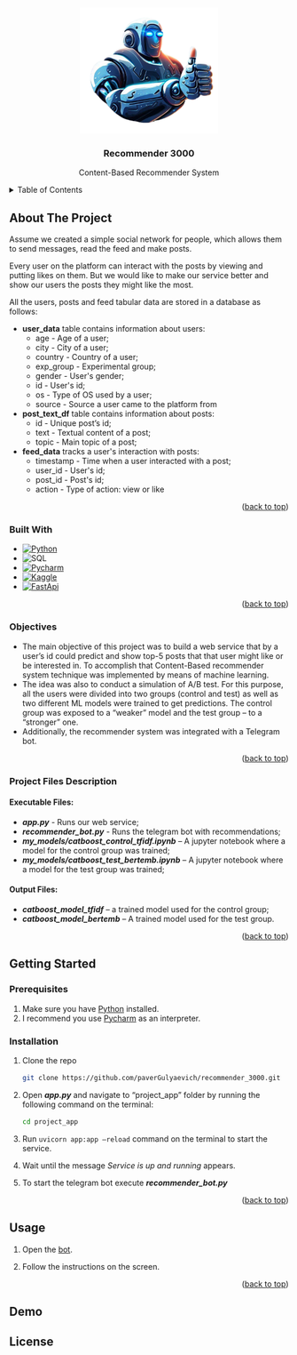 <a name="readme-top"></a>

<br />
<div align="center">
  <a href="https://github.com/paverGulyaevich/recommender_3000/tree/master/project_app">
    <img src="https://github.com/paverGulyaevich/recommender_3000/blob/master/rec_bot_.png" alt="Logo" width='250' >
  </a>

<h3 align="center">Recommender 3000</h3>

  <p align="center">
    Content-Based Recommender System
  </p>
</div>

<!-- TABLE OF CONTENTS -->
<details>
  <summary>Table of Contents</summary>
  <ol>
    <li>
      <a href="#about-the-project">About The Project</a>
      <ul>
        <li><a href="#built-with">Built With</a></li>
        <li><a href="#objectives">Objectives</a></li>
        <li><a href="#project-files-description">Project Files Description</a></li>
      </ul>
    </li>
    <li>
      <a href="#getting-started">Getting Started</a>
      <ul>
        <li><a href="#prerequisites">Prerequisites</a></li>
        <li><a href="#installation">Installation</a></li>
      </ul>
    </li>
    <li><a href="#usage">Usage</a></li>
    <li><a href="#demo">Demo</a></li>
    <li><a href="#license">License</a></li>
  </ol>
</details>

<!-- ABOUT THE PROJECT -->
## About The Project

Assume we created a simple social network for people, which allows them to send messages, read the feed and make posts. 

Every user on the platform can interact with the posts by viewing and putting likes on them. But we would like to make our service better and show our users the posts they might like the most.

All the users, posts and feed tabular data are stored in a database as follows:
* **user_data** table contains information about users:
  * age - Age of a user;
  * city - City of a user;
  * country - Country of a user;
  * exp_group - Experimental group;
  * gender - User's gender;
  * id - User's id;
  * os - Type of OS used by a user;
  * source - Source a user came to the platform from
* **post_text_df** table contains information about posts:
  * id - Unique post’s id;
  * text - Textual content of a post;
  * topic - Main topic of a post;
* **feed_data** tracks a user's interaction with posts:
  * timestamp - Time when a user interacted with a post;
  * user_id - User's id;
  * post_id - Post's id;
  * action - Type of action: view or like 

<p align="right">(<a href="#readme-top">back to top</a>)</p>

### Built With

* [![Python](https://img.shields.io/badge/-Python-blue)](https://www.jetbrains.com/pycharm/)
* ![SQL](https://img.shields.io/badge/-SQL-orange)
* [![Pycharm](https://img.shields.io/badge/-PyCharm-brightgreen)](https://www.jetbrains.com/pycharm/)
* [![Kaggle](https://img.shields.io/badge/-Kaggle-informational)](https://www.kaggle.com/)
* [![FastApi](https://img.shields.io/badge/-FastApi-black)](https://fastapi.tiangolo.com/lo/)

<p align="right">(<a href="#readme-top">back to top</a>)</p>

### Objectives

- The main objective of this project was to build a web service that by a user’s id could predict and show top-5 posts that that user might like or be interested in. 
  To accomplish that Content-Based recommender system technique was implemented by means of machine learning.
- The idea was also to conduct a simulation of A/B test. For this purpose, all the users were divided into two groups (control and test) as well as two different ML models were trained to get predictions. The control group was exposed to a “weaker” model and the test group – to a “stronger” one.
- Additionally, the recommender system was integrated with a Telegram bot. 


<p align="right">(<a href="#readme-top">back to top</a>)</p>

### Project Files Description
#### Executable Files:
* ***app.py*** - Runs our web service;
* ***recommender_bot.py*** - Runs the telegram bot with recommendations;
* ***my_models/catboost_control_tfidf.ipynb*** – A jupyter notebook where a model for the control group was trained;
* ***my_models/catboost_test_bertemb.ipynb*** – A jupyter notebook where a model for the test group was trained;
#### Output Files:
* ***catboost_model_tfidf*** – a trained model used for the control group;
* ***catboost_model_bertemb*** – A trained model used for the test group.


<p align="right">(<a href="#readme-top">back to top</a>)</p>


<!-- GETTING STARTED -->
## Getting Started

### Prerequisites

1. Make sure you have [Python](https://www.python.org/) installed.
2. I recommend you use [Pycharm](https://www.jetbrains.com/pycharm/) as an interpreter.

### Installation

1. Clone the repo
   ```sh
   git clone https://github.com/paverGulyaevich/recommender_3000.git
   ```
2. Open ***app.py*** and navigate to “project_app” folder by running the following command on the terminal:
   ```sh
   cd project_app
   ```
3. Run `uvicorn app:app –reload` command on the terminal to start the service.

4. Wait until the message *Service is up and running* appears.

5. To start the telegram bot execute ***recommender_bot.py***

<p align="right">(<a href="#readme-top">back to top</a>)</p>



<!-- USAGE EXAMPLES -->
## Usage

1. Open the [bot](https://t.me/top5_posts_bot).

2. Follow the instructions on the screen.


<p align="right">(<a href="#readme-top">back to top</a>)</p>


## Demo

## License


